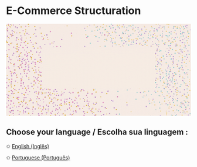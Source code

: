 # E-Commerce Structuration

![image with animation with stars on the background and a text saying database e-commerce structuration](https://github.com/hi-hi-ray/ecommerce-structuration/blob/main/src/images/Cover%20Database%20Animated.gif)

## Choose your language / Escolha sua linguagem :

✩ [English (Inglês)](https://github.com/hi-hi-ray/ecommerce-structuration/blob/main/README-en.md)

✩ [Portuguese (Português)](https://github.com/hi-hi-ray/ecommerce-structuration/blob/main/README-pt-br.md)
